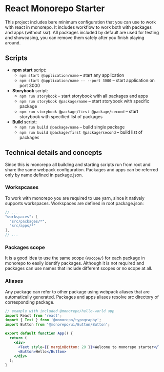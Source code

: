 # React Monorepo Starter

This project includes bare minimum configuration that you can use to work with react in monorepo. It includes workflow to work both with packages and apps (without ssr). All packages included by default are used for testing and showcasing, you can remove them safely after you finish playing around.

## Scripts

- **npm start** script:
  - `npm start @application/name` – start any application
  - `npm start @application/name -- --port 3000` – start application on port 3000
- **Storybook** script:
  - `npm run storybook` – start storybook with all packages and apps
  - `npm run storybook @package/name` – start storybook with specific package
  - `npm run storybook @package/first @package/second` – start storybook with specified list of packages
- **Build** script:
  - `npm run build @package/name` – build single package
  - `npm run build @package/first @package/second` – build list of packages

## Technical details and concepts

Since this is monorepo all building and starting scripts run from root and share the same webpack configuration. Packages and apps can be referred only by name defined in package.json.

### Workspcases

To work with monorepo you are required to use yarn, since it natively supports workspaces. Workspaces are defined in root package.json:

```js
// ...
"workspaces": [
  "src/packages/*",
  "src/apps/*"
],
// ...
```

### Packages scope

It is a good idea to use the same scope (`@scope/`) for each package in monorepo to easily identify packages. Although it is not required and packages can use names that include different scopes or no scope at all.

### Aliases

Any package can refer to other package using webpack aliases that are automatically generated. Packages and apps aliases resolve src directory of corresponding package.

```jsx
// example with included @monorepo/hello-world app
import React from 'react';
import { Text } from '@monorepo/typography';
import Button from '@monorepo/ui/Button/Button';

export default function App() {
  return (
    <div>
      <Text style={{ marginBottom: 20 }}>Welcome to monorepo starter</Text>
      <Button>Hello</Button>
    </div>
  );
}
```
